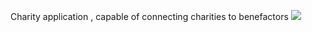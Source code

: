 Charity application , capable of connecting charities to benefactors
![](https://i.ibb.co/vLNtqHd/Screenshot-420.png)
